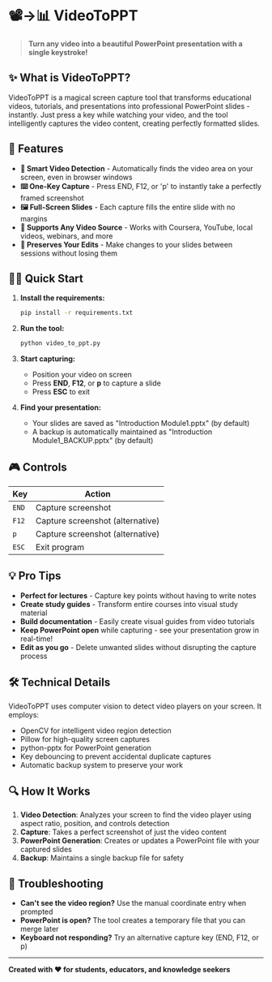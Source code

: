 # 📽️→📊 VideoToPPT

> **Turn any video into a beautiful PowerPoint presentation with a single keystroke!**

## ✨ What is VideoToPPT?

VideoToPPT is a magical screen capture tool that transforms educational videos, tutorials, and presentations into professional PowerPoint slides - instantly. Just press a key while watching your video, and the tool intelligently captures the video content, creating perfectly formatted slides.

## 🚀 Features

- **🎯 Smart Video Detection** - Automatically finds the video area on your screen, even in browser windows
- **⌨️ One-Key Capture** - Press END, F12, or 'p' to instantly take a perfectly framed screenshot
- **🖼️ Full-Screen Slides** - Each capture fills the entire slide with no margins
- **📱 Supports Any Video Source** - Works with Coursera, YouTube, local videos, webinars, and more
- **🔄 Preserves Your Edits** - Make changes to your slides between sessions without losing them

## 🏃‍♂️ Quick Start

1. **Install the requirements:**

   ```bash
   pip install -r requirements.txt
   ```

2. **Run the tool:**

   ```bash
   python video_to_ppt.py
   ```

3. **Start capturing:**

   - Position your video on screen
   - Press **END**, **F12**, or **p** to capture a slide
   - Press **ESC** to exit

4. **Find your presentation:**
   - Your slides are saved as "Introduction Module1.pptx" (by default)
   - A backup is automatically maintained as "Introduction Module1_BACKUP.pptx" (by default)

## 🎮 Controls

| Key   | Action                           |
| ----- | -------------------------------- |
| `END` | Capture screenshot               |
| `F12` | Capture screenshot (alternative) |
| `p`   | Capture screenshot (alternative) |
| `ESC` | Exit program                     |

## 💡 Pro Tips

- **Perfect for lectures** - Capture key points without having to write notes
- **Create study guides** - Transform entire courses into visual study material
- **Build documentation** - Easily create visual guides from video tutorials
- **Keep PowerPoint open** while capturing - see your presentation grow in real-time!
- **Edit as you go** - Delete unwanted slides without disrupting the capture process

## 🛠️ Technical Details

VideoToPPT uses computer vision to detect video players on your screen. It employs:

- OpenCV for intelligent video region detection
- Pillow for high-quality screen captures
- python-pptx for PowerPoint generation
- Key debouncing to prevent accidental duplicate captures
- Automatic backup system to preserve your work

## 🔍 How It Works

1. **Video Detection**: Analyzes your screen to find the video player using aspect ratio, position, and controls detection
2. **Capture**: Takes a perfect screenshot of just the video content
3. **PowerPoint Generation**: Creates or updates a PowerPoint file with your captured slides
4. **Backup**: Maintains a single backup file for safety

## 🤔 Troubleshooting

- **Can't see the video region?** Use the manual coordinate entry when prompted
- **PowerPoint is open?** The tool creates a temporary file that you can merge later
- **Keyboard not responding?** Try an alternative capture key (END, F12, or p)

---

**Created with ❤️ for students, educators, and knowledge seekers**

